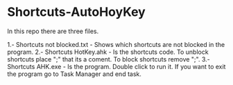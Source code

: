 # Shortcuts-AutoHoyKey
In this repo there are three files.

1.- Shortcuts not blocked.txt - Shows which shortcuts are not blocked in the program.
2.- Shortcuts HotKey.ahk - Is the shortcuts code.
  To unblock shortcuts place ";" that its a coment. 
  To block shortcuts remove ";".
3.- Shortcuts AHK.exe - Is the program. Double click to run it. If you want to exit the program go to Task Manager and end task.

